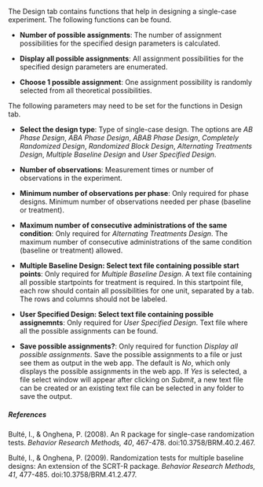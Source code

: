 The Design tab contains functions that help in designing a single-case experiment. The following functions can be found.

* **Number of possible assignments**: The number of assignment possibilities for the specified design parameters is calculated.

* **Display all possible assignments**: All assignment possibilities for the specified design parameters are enumerated.

* **Choose 1 possible assignment**: One assignment possibility is randomly selected from all theoretical possibilities.

The following parameters may need to be set for the functions in Design tab.

* **Select the design type**: Type of single-case design. The options are *AB Phase Design*, *ABA Phase Design*, *ABAB Phase Design*, *Completely Randomized Design*, *Randomized Block Design*, *Alternating Treatments Design*, *Multiple Baseline Design* and *User Specified Design*.

* **Number of observations**: Measurement times or number of observations in the experiment.

* **Minimum number of observations per phase**: Only required for phase designs. Minimum number of observations needed per phase (baseline or treatment).

* **Maximum number of consecutive administrations of the same condition**: Only required for *Alternating Treatments Design*. The maximum number of consecutive administrations of the same condition (baseline or treatment) allowed.

* **Multiple Baseline Design: Select text file containing possible start points**: Only required for *Multiple Baseline Design*. A text file containing all possible startpoints for treatment is required. In this startpoint file, each row should contain all possibilities for one unit, separated by a tab. The rows and columns should not be labeled.

* **User Specified Design: Select text file containing possible assignemnts**: Only required for *User Specified Design*. Text file where all the possible assignments can be found. 

* **Save possible assignments?**: Only required for function *Display all possible assignments*. Save the possible assignments to a file or just see them as output in the web app. The default is *No*, which only displays the possible assignments in the web app. If *Yes* is selected, a file select window will appear after clicking on *Submit*, a new text file can be created or an existing text file can be selected in any folder to save the output.

##### **References**

Bult&eacute;, I., & Onghena, P. (2008). An R package for single-case randomization tests. *Behavior Research Methods, 40*, 467-478. doi:10.3758/BRM.40.2.467.

Bult&eacute;, I., & Onghena, P. (2009). Randomization tests for multiple baseline designs: An extension of the SCRT-R package. *Behavior Research Methods, 41*, 477-485. doi:10.3758/BRM.41.2.477.
